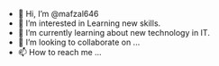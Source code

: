 - 👋 Hi, I’m @mafzal646
- 👀 I’m interested in Learning new skills.
- 🌱 I’m currently learning about new technology in IT.
- 💞️ I’m looking to collaborate on ...
- 📫 How to reach me ...

<!---
mafzal646/mafzal646 is a ✨ special ✨ repository because its `README.md` (this file) appears on your GitHub profile.
You can click the Preview link to take a look at your changes.
--->
